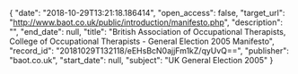 {
  "date": "2018-10-29T13:21:18.186414", 
  "open_access": false, 
  "target_url": "http://www.baot.co.uk/public/introduction/manifesto.php", 
  "description": "", 
  "end_date": null, 
  "title": "British Association of Occupational Therapists, College of Occupational Therapists - General Election 2005 Manifesto", 
  "record_id": "20181029T132118/eEHsBcN0ajjFm1kZ/qyUvQ==", 
  "publisher": "baot.co.uk", 
  "start_date": null, 
  "subject": "UK General Election 2005"
}

